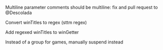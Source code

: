 ﻿Multiline parameter comments should be multiline: fix and pull request to @Descolada

Convert winTitles to regex (sttm regex)

Add regexed winTitles to winGetter

Instead of a group for games, manually suspend instead